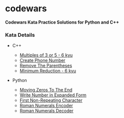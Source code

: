 # codewars

**Codewars Kata Practice Solutions for Python and C++**

### Kata Details

- C++
  - [Multiples of 3 or 5 - 6 kyu](https://www.codewars.com/kata/514b92a657cdc65150000006/cpp)
  - [Create Phone Number](https://www.codewars.com/kata/525f50e3b73515a6db000b83/cpp)
  - [Remove The Parentheses](https://www.codewars.com/kata/5f7c38eb54307c002a2b8cc8/cpp)
  - [Minimum Reduction - 6 kyu](https://www.codewars.com/kata/5ba47374b18e382069000052/cpp)

- Python
  - [Moving Zeros To The End](https://www.codewars.com/kata/52597aa56021e91c93000cb0/python)
  - [Write Number in Expanded Form](https://www.codewars.com/kata/5842df8ccbd22792a4000245/python)
  - [First Non-Repeating Character](https://www.codewars.com/kata/52bc74d4ac05d0945d00054e/python)
  - [Roman Numerals Encoder](https://www.codewars.com/kata/51b62bf6a9c58071c600001b/python)
  - [Roman Numerals Decoder](https://www.codewars.com/kata/51b6249c4612257ac0000005/python)
